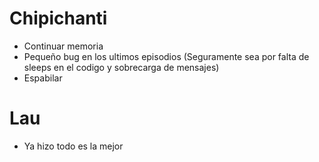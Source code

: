 # Chipichanti
- Continuar memoria
- Pequeño bug en los ultimos episodios (Seguramente sea por falta de sleeps en el codigo
y sobrecarga de mensajes)
- Espabilar

# Lau
- Ya hizo todo es la mejor
